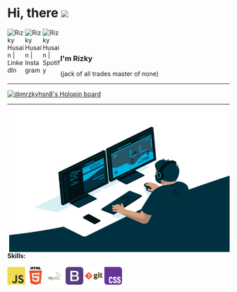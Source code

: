 # Hi, there <img src="https://media.giphy.com/media/hvRJCLFzcasrR4ia7z/giphy.gif" width="25px">

<a href="https://www.linkedin.com/in/muh-rizky-husain/">
  <img align="left" alt="Rizky Husain | LinkedIn" width="40px" src="https://cdn2.iconfinder.com/data/icons/flat-social-media-icons-1/512/linkedin.png" />
</a>
<a href="https://www.instagram.com/mrizkyhusain/">
  <img align="left" alt="Rizky Husain | Instagram" width="40px" src="https://cdn2.iconfinder.com/data/icons/flat-social-media-icons-1/512/instagram.png" />
</a>
<a href="https://open.spotify.com/user/a1ah3fwy2hc6sx1mrzu8yh99x">
  <img align="left" alt="Rizky Husain | Spotify" width="40px" src="https://cdn2.iconfinder.com/data/icons/flat-social-media-icons-1/512/spotify.png" />
</a>

<br><br>
### I'm Rizky
(jack of all trades master of none)

---

[![@mrzkyhsn8's Holopin board](https://holopin.me/mrzkyhsn8)](https://holopin.io/@mrzkyhsn8)

---

<img align="right" alt="GIF" src="https://github.com/mrzkyhsn8/mrzkyhsn8/blob/master/code.gif?raw=true" width="500" height="320" />

**Skills:**
<br><br>
<code><img height="40" src="https://raw.githubusercontent.com/github/explore/80688e429a7d4ef2fca1e82350fe8e3517d3494d/topics/javascript/javascript.png"></code>
<code><img height="40" src="https://raw.githubusercontent.com/github/explore/80688e429a7d4ef2fca1e82350fe8e3517d3494d/topics/html/html.png"></code>
<code><img height="40" src="https://raw.githubusercontent.com/github/explore/80688e429a7d4ef2fca1e82350fe8e3517d3494d/topics/mysql/mysql.png"></code>
<code><img height="40" src="https://raw.githubusercontent.com/github/explore/80688e429a7d4ef2fca1e82350fe8e3517d3494d/topics/bootstrap/bootstrap.png"></code>
<code><img height="40" src="https://raw.githubusercontent.com/github/explore/80688e429a7d4ef2fca1e82350fe8e3517d3494d/topics/git/git.png"></code>
<code><img height="40" src="https://raw.githubusercontent.com/github/explore/80688e429a7d4ef2fca1e82350fe8e3517d3494d/topics/css/css.png"></code>

